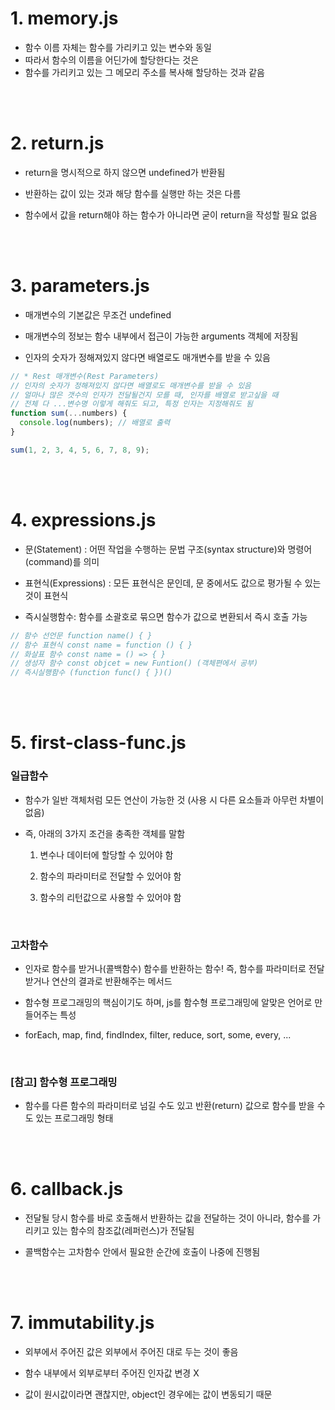 # 1. memory.js

- 함수 이름 자체는 함수를 가리키고 있는 변수와 동일
- 따라서 함수의 이름을 어딘가에 할당한다는 것은
- 함수를 가리키고 있는 그 메모리 주소를 복사해 할당하는 것과 같음

<br /><br />

# 2. return.js

- return을 명시적으로 하지 않으면 undefined가 반환됨

- 반환하는 값이 있는 것과 해당 함수를 실행만 하는 것은 다름

- 함수에서 값을 return해야 하는 함수가 아니라면 굳이 return을 작성할 필요 없음

<br /><br />

# 3. parameters.js

- 매개변수의 기본값은 무조건 undefined

- 매개변수의 정보는 함수 내부에서 접근이 가능한 arguments 객체에 저장됨

- 인자의 숫자가 정해져있지 않다면 배열로도 매개변수를 받을 수 있음

```javascript
// * Rest 매개변수(Rest Parameters)
// 인자의 숫자가 정해져있지 않다면 배열로도 매개변수를 받을 수 있음
// 얼마나 많은 갯수의 인자가 전달될건지 모를 때, 인자를 배열로 받고싶을 때
// 전체 다 ...변수명 이렇게 해줘도 되고, 특정 인자는 지정해줘도 됨
function sum(...numbers) {
  console.log(numbers); // 배열로 출력
}

sum(1, 2, 3, 4, 5, 6, 7, 8, 9);
```

<br /><br />

# 4. expressions.js

- 문(Statement) : 어떤 작업을 수행하는 문법 구조(syntax structure)와 명령어(command)를 의미

- 표현식(Expressions) : 모든 표현식은 문인데, 문 중에서도 값으로 평가될 수 있는 것이 표현식

- 즉시실행함수: 함수를 소괄호로 묶으면 함수가 값으로 변환되서 즉시 호출 가능

```javascript
// 함수 선언문 function name() { }
// 함수 표현식 const name = function () { }
// 화살표 함수 const name = () => { }
// 생성자 함수 const objcet = new Funtion() (객체편에서 공부)
// 즉시실행함수 (function func() { })()
```

<br /><br />

# 5. first-class-func.js

### 일급함수

- 함수가 일반 객체처럼 모든 연산이 가능한 것 (사용 시 다른 요소들과 아무런 차별이 없음)

- 즉, 아래의 3가지 조건을 충족한 객체를 말함

  1. 변수나 데이터에 할당할 수 있어야 함

  2. 함수의 파라미터로 전달할 수 있어야 함

  3. 함수의 리턴값으로 사용할 수 있어야 함

<br />

### 고차함수

- 인자로 함수를 받거나(콜백함수) 함수를 반환하는 함수! 즉, 함수를 파라미터로 전달받거나 연산의 결과로 반환해주는 메서드

- 함수형 프로그래밍의 핵심이기도 하며, js를 함수형 프로그래밍에 알맞은 언어로 만들어주는 특성

- forEach, map, find, findIndex, filter, reduce, sort, some, every, ...

<br />

### [참고] 함수형 프로그래밍

- 함수를 다른 함수의 파라미터로 넘길 수도 있고 반환(return) 값으로 함수를 받을 수도 있는 프로그래밍 형태

<br /><br />

# 6. callback.js

- 전달될 당시 함수를 바로 호출해서 반환하는 값을 전달하는 것이 아니라, 함수를 가리키고 있는 함수의 참조값(레퍼런스)가 전달됨

- 콜백함수는 고차함수 안에서 필요한 순간에 호출이 나중에 진행됨

<br /><br />

# 7. immutability.js

- 외부에서 주어진 값은 외부에서 주어진 대로 두는 것이 좋음

- 함수 내부에서 외부로부터 주어진 인자값 변경 X

- 값이 원시값이라면 괜찮지만, object인 경우에는 값이 변동되기 때문
